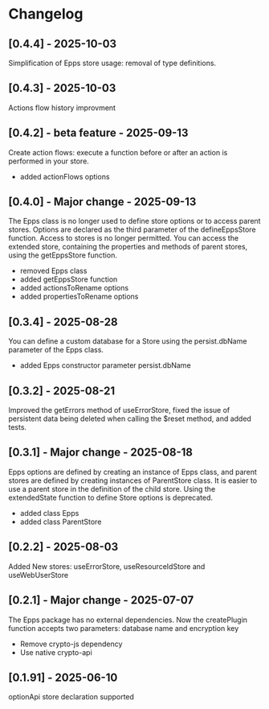 # Changelog

## [0.4.4] - 2025-10-03

Simplification of Epps store usage: removal of type definitions.

## [0.4.3] - 2025-10-03

Actions flow history improvment

## [0.4.2] - beta feature - 2025-09-13

Create action flows: execute a function before or after an action is performed in your store.

- added actionFlows options

## [0.4.0] - Major change - 2025-09-13

The Epps class is no longer used to define store options or to access parent stores.
Options are declared as the third parameter of the defineEppsStore function.
Access to stores is no longer permitted. You can access the extended store, containing the properties and methods of parent stores, using the getEppsStore function.

- removed Epps class
- added getEppsStore function
- added actionsToRename options
- added propertiesToRename options

## [0.3.4] - 2025-08-28

You can define a custom database for a Store using the persist.dbName parameter of the Epps class.

- added Epps constructor parameter persist.dbName

## [0.3.2] - 2025-08-21

Improved the getErrors method of useErrorStore, fixed the issue of persistent data being deleted when calling the $reset method, and added tests.

## [0.3.1] - Major change - 2025-08-18

Epps options are defined by creating an instance of Epps class, and parent stores are defined by creating instances of ParentStore class.
It is easier to use a parent store in the definition of the child store.
Using the extendedState function to define Store options is deprecated.

- added class Epps
- added class ParentStore


## [0.2.2] - 2025-08-03
Added New stores: useErrorStore, useResourceIdStore and useWebUserStore


## [0.2.1] - Major change - 2025-07-07
The Epps package has no external dependencies. Now the createPlugin function accepts two parameters: 
database name and encryption key

- Remove crypto-js dependency
- Use native crypto-api


## [0.1.91] - 2025-06-10
optionApi store declaration supported
